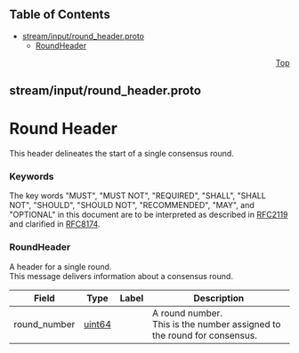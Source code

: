 ## Table of Contents

- [stream/input/round_header.proto](#stream_input_round_header-proto)
    - [RoundHeader](#com-hedera-hapi-block-stream-input-RoundHeader)
  



<a name="stream_input_round_header-proto"></a>
<p align="right"><a href="#top">Top</a></p>

## stream/input/round_header.proto
# Round Header
This header delineates the start of a single consensus round.

### Keywords
The key words "MUST", "MUST NOT", "REQUIRED", "SHALL", "SHALL NOT",
"SHOULD", "SHOULD NOT", "RECOMMENDED", "MAY", and "OPTIONAL" in this
document are to be interpreted as described in
[RFC2119](https://www.ietf.org/rfc/rfc2119) and clarified in
[RFC8174](https://www.ietf.org/rfc/rfc8174).


<a name="com-hedera-hapi-block-stream-input-RoundHeader"></a>

### RoundHeader
A header for a single round.<br/>
This message delivers information about a consensus round.


| Field | Type | Label | Description |
| ----- | ---- | ----- | ----------- |
| round_number | [uint64](#uint64) |  | A round number.<br/> This is the number assigned to the round for consensus. |





 <!-- end messages -->

 <!-- end enums -->

 <!-- end HasExtensions -->

 <!-- end services -->



